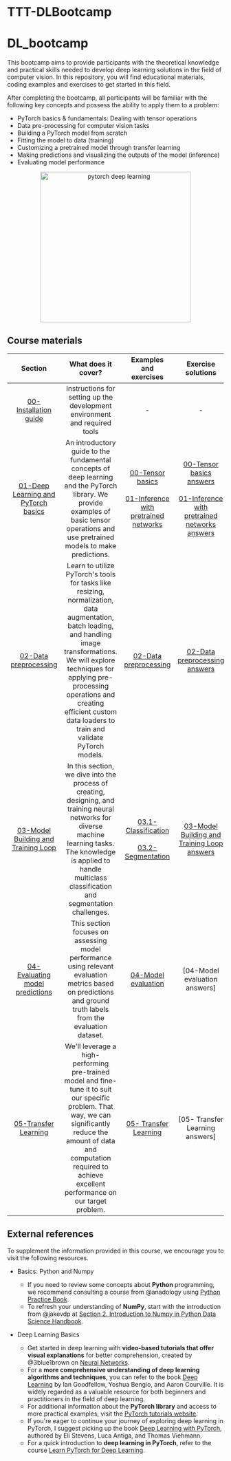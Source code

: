 # TTT-DLBootcamp
# DL_bootcamp

This bootcamp aims to provide participants with the theoretical knowledge and practical skills needed to develop deep learning solutions in the field of computer vision. In this repository, you will find educational materials, coding examples and exercises to get started in this field. 

After completing the bootcamp, all participants will be familiar with the following key concepts and possess the ability to apply them to a problem:

-  PyTorch basics & fundamentals: Dealing with tensor operations
-  Data pre-processing for computer vision tasks
-  Building a PyTorch model from scratch
-  Fitting the model to data (training)
-  Customizing a pretrained model through transfer learning
-  Making predictions and visualizing the outputs of the model (inference)
-  Evaluating model performance 

  <div align="center">
    <a href="https://learnpytorch.io">
        <img src="https://github.com/mrluque/TTT-DLBootcamp/assets/104084765/2f15dd6a-8b56-4a86-b09e-4d965d27331e" width=350 alt="pytorch deep learning ">
    </a>
</div>

## Course materials
| **Section**        | **What does it cover?**| **Examples and exercises** | **Exercise solutions**|
| :------------------: | :------------------:| :------------------:|:------------------:|
| [00-Installation guide](https://github.com/mrluque/TTT-DLBootcamp/blob/main/slides/00_Installation_guide.pdf)   | Instructions for setting up the development environment and required tools | <p align="center">-</p>|   <p align="center">-</p>   |
| [01-Deep Learning and PyTorch basics](https://github.com/mrluque/TTT-DLBootcamp/blob/main/slides/01_DL_and_PyTorch_basics.pptx)    | An introductory guide to the fundamental concepts of deep learning and the PyTorch library. We provide examples of basic tensor operations and use pretrained models to make predictions. | [00-Tensor basics](https://github.com/mrluque/TTT-DLBootcamp/blob/main/notebooks/00_tensor_basics.ipynb)<br><br>[01-Inference with pretrained networks](https://github.com/mrluque/TTT-DLBootcamp/blob/main/notebooks/01_models_inference.ipynb)             | [00-Tensor basics answers](https://github.com/mrluque/TTT-DLBootcamp/blob/main/notebooks/exercise%20solutions/00_tensor_basics_solutions.ipynb)<br><br>[01-Inference with pretrained networks answers](https://github.com/mrluque/TTT-DLBootcamp/blob/main/notebooks/exercise%20solutions/01_models_inference_solutions.ipynb)  |
| [02-Data preprocessing](https://github.com/mrluque/TTT-DLBootcamp/blob/main/slides/02_Data_preprocessing.pdf)  | Learn to utilize PyTorch's tools for tasks like resizing, normalization, data augmentation, batch loading, and handling image transformations. We will explore techniques for applying pre-processing operations and creating efficient custom data loaders to train and validate PyTorch models.                      |   [02-Data preprocessing](https://github.com/mrluque/TTT-DLBootcamp/blob/main/notebooks/02_data_preprocessing.ipynb)    |[02-Data preprocessing answers](https://github.com/mrluque/TTT-DLBootcamp/blob/main/notebooks/exercise%20solutions/02_data_preprocessing%20_solutions.ipynb) 
| [03-Model Building and Training Loop](https://github.com/mrluque/TTT-DLBootcamp/blob/main/slides/03_Model_building_and_training_loop.pdf)  | In this section, we dive into the process of creating, designing, and training neural networks for diverse machine learning tasks. The knowledge is applied to handle multiclass classification and segmentation challenges. |   [03.1-Classification](https://github.com/mrluque/TTT-DLBootcamp/blob/main/notebooks/03_classification.ipynb)<br><br>[03.2-Segmentation](https://github.com/mrluque/TTT-DLBootcamp/blob/main/notebooks/03_segmentation.ipynb)     |   [03-Model Building and Training Loop answers](https://github.com/mrluque/TTT-DLBootcamp/blob/main/notebooks/exercise%20solutions/03_classification_solutions.ipynb)      
| [04-Evaluating model predictions](https://github.com/mrluque/TTT-DLBootcamp/blob/main/slides/04_Evaluation_methods.pdf)  | This section focuses on assessing model performance using relevant evaluation metrics based on predictions and ground truth labels from the evaluation dataset.                     |   [04-Model evaluation](https://github.com/mrluque/TTT-DLBootcamp/blob/main/notebooks/04_model_evaluation.ipynb)   |   [04-Model evaluation answers]    
| [05-Transfer Learning](https://github.com/mrluque/TTT-DLBootcamp/blob/main/slides/05_Transfer_learning.pdf)  | We'll leverage a high-performing pre-trained model and fine-tune it to suit our specific problem. That way, we can significantly reduce the amount of data and computation required to achieve excellent performance on our target problem. |   [05- Transfer Learning](https://github.com/mrluque/TTT-DLBootcamp/blob/main/notebooks/05_transfer_learning.ipynb)       |   [05- Transfer Learning answers]       |



## External references
To supplement the information provided in this course, we encourage you to visit the following resources. 

- Basics: Python and Numpy 
  - If you need to review some concepts about **Python** programming, we recommend consulting a course from @anadology using [Python Practice Book](https://anandology.com/python-practice-book/). 
  - To refresh your understanding of **NumPy**, start with the introduction from @jakevdp at [Section 2. Introduction to Numpy in Python Data Science Handbook](https://jakevdp.github.io/PythonDataScienceHandbook/). 
 

- Deep Learning Basics
  - Get started in deep learning with **video-based tutorials that offer visual explanations** for better comprehension, created by @3blue1brown on [Neural Networks](https://www.youtube.com/watch?v=aircAruvnKk&list=PLZHQObOWTQDNU6R1_67000Dx_ZCJB-3pi).
  - For a **more comprehensive understanding of deep learning algorithms and techniques**, you can refer to the book [Deep Learning](https://www.deeplearningbook.org/) by Ian Goodfellow, Yoshua Bengio, and Aaron Courville. It is widely regarded as a valuable resource for both beginners and practitioners in the field of deep learning.
  - For additional information about the **PyTorch library** and access to more practical examples, visit the [PyTorch tutorials website](https://pytorch.org/tutorials/).
  - If you're eager to continue your journey of exploring deep learning in PyTorch, I suggest picking up the book [Deep Learning with PyTorch](https://www.manning.com/books/deep-learning-with-pytorch), authored by Eli Stevens, Luca Antiga, and Thomas Viehmann.
  - For a quick introduction to **deep learning in PyTorch**, refer to the course [Learn PyTorch for Deep Learning](https://github.com/mrdbourke/pytorch-deep-learning).

